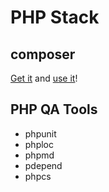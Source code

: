 # PHP Stack

## composer

[Get it](http:getcomposer.com) and [use it](http://packagist.org)!

## PHP QA Tools

- phpunit
- phploc
- phpmd
- pdepend
- phpcs